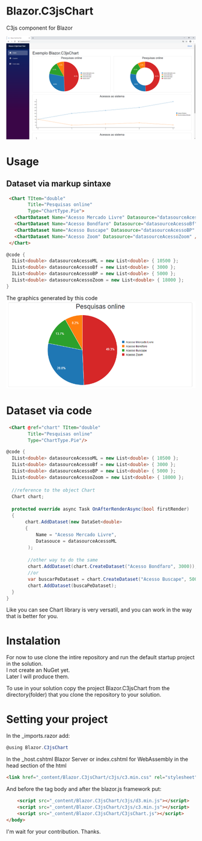 # Blazor.C3jsChart
C3js component for Blazor

![Blazor.C3jsChart](/assets/demo-blazor.c3jsChart.png)

# Usage
## Dataset via markup sintaxe
```html
 <Chart TItem="double"
        Title="Pesquisas online"
        Type="ChartType.Pie">
   <ChartDataset Name="Acesso Mercado Livre" Datasource="datasourceAcessoML" />
   <ChartDataset Name="Acesso Bondfaro" Datasource="datasourceAcessoBf" />
   <ChartDataset Name="Acesso Buscape" Datasource="datasourceAcessoBP" />
   <ChartDataset Name="Acesso Zoom" Datasource="datasourceAcessoZoom" />
 </Chart>
```
```cs
@code {
  IList<double> datasourceAcessoML = new List<double> { 10500 };
  IList<double> datasourceAcessoBf = new List<double> { 3000 };
  IList<double> datasourceAcessoBP = new List<double> { 5000 };
  IList<double> datasourceAcessoZoom = new List<double> { 18000 };
}
```

The graphics generated by this code 
![Blazor.C3jsChart](/assets/ChartPieExample.png)

# Dataset via code
```html
 <Chart @ref="chart" TItem="double"
        Title="Pesquisas online"
        Type="ChartType.Pie"/>
```
```cs
@code {
  IList<double> datasourceAcessoML = new List<double> { 10500 };
  IList<double> datasourceAcessoBf = new List<double> { 3000 };
  IList<double> datasourceAcessoBP = new List<double> { 5000 };
  IList<double> datasourceAcessoZoom = new List<double> { 18000 };
  
  //reference to the object Chart
  Chart chart;
  
  protected override async Task OnAfterRenderAsync(bool firstRender)
  {
       chart.AddDataset(new DataSet<double>
       {
           Name = "Acesso Mercado Livre",
           Datasouce = datasourceAcessoML  
        );
        
        //other way to do the same
        chart.AddDataset(chart.CreateDataset("Acesso Bondfaro", 3000));
        //or
        var buscarPeDataset = chart.CreateDataset("Acesso Buscape", 5000)
        chart.AddDataset(buscaPeDataset);
  }
}
```
Like you can see Chart library is very versatil, and you can work in the way that is better for you. 
# Instalation
For now to use clone the intire repository and run the default startup project in the solution.   
I not create an NuGet yet.    
Later I will produce them.    

To use in your solution copy the project Blazor.C3jsChart from the directory(folder) that you clone
the repository to your solution.

# Setting your project

In the _imports.razor add: 
```cs
@using Blazor.C3jsChart
```
In the _host.cshtml Blazor Server or index.cshtml for WebAssembly 
in the head section of the html
```html
<link href="_content/Blazor.C3jsChart/c3js/c3.min.css" rel="stylesheet" />
```
And before the tag body and after the blazor.js framework put: 
```html
    <script src="_content/Blazor.C3jsChart/c3js/d3.min.js"></script>
    <script src="_content/Blazor.C3jsChart/c3js/c3.min.js"></script>
    <script src="_content/Blazor.C3jsChart/C3jsChart.js"></script>
</body>
```
I'm wait for your contribution.
Thanks.
